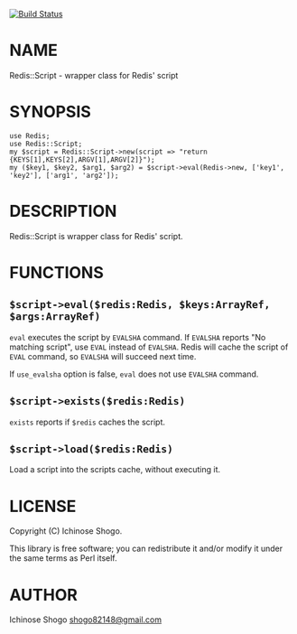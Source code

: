 [![Build Status](https://travis-ci.org/shogo82148/p5-Redis-Script.png?branch=master)](https://travis-ci.org/shogo82148/p5-Redis-Script)
# NAME

Redis::Script - wrapper class for Redis' script

# SYNOPSIS

    use Redis;
    use Redis::Script;
    my $script = Redis::Script->new(script => "return {KEYS[1],KEYS[2],ARGV[1],ARGV[2]}");
    my ($key1, $key2, $arg1, $arg2) = $script->eval(Redis->new, ['key1', 'key2'], ['arg1', 'arg2']);

# DESCRIPTION

Redis::Script is wrapper class for Redis' script.

# FUNCTIONS

## `$script->eval($redis:Redis, $keys:ArrayRef, $args:ArrayRef)`

`eval` executes the script by `EVALSHA` command.
If `EVALSHA` reports "No matching script", use `EVAL` instead of `EVALSHA`.
Redis will cache the script of `EVAL` command, so `EVALSHA` will succeed next time.

If `use_evalsha` option is false, `eval` does not use `EVALSHA` command.

## `$script->exists($redis:Redis)`

`exists` reports if `$redis` caches the script.

## `$script->load($redis:Redis)`

Load a script into the scripts cache, without executing it.

# LICENSE

Copyright (C) Ichinose Shogo.

This library is free software; you can redistribute it and/or modify
it under the same terms as Perl itself.

# AUTHOR

Ichinose Shogo <shogo82148@gmail.com>
